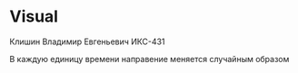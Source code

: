 # Visual
Клишин Владимир Евгеньевич ИКС-431

В каждую единицу времени направение меняется случайным образом
